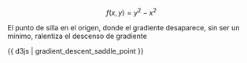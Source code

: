 $$f(x,y)=y^2-x^2$$

El punto de silla en el origen, donde el gradiente desaparece, sin ser un mínimo, ralentiza el descenso de gradiente

{{ d3js | gradient_descent_saddle_point }}